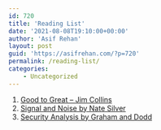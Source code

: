 ```yaml
---
id: 720
title: 'Reading List'
date: '2021-08-08T19:10:00+00:00'
author: 'Asif Rehan'
layout: post
guid: 'https://asifrehan.com/?p=720'
permalink: /reading-list/
categories:
    - Uncategorized
---
```


1. [Good to Great – Jim Collins](https://www.amazon.com/Good-Great-Some-Companies-Others/dp/0066620996)
2. [Signal and Noise by Nate Silver](https://www.amazon.com/Signal-Noise-Many-Predictions-Fail-but-ebook/dp/B007V65R54/ref=sr_1_1?crid=LMPF6M0ZC15V&dchild=1&keywords=signal+and+the+noise&qid=1587913186&s=books&sprefix=signal+and+%2Cstripbooks%2C-1&sr=1-1)
3. [Security Analysis by Graham and Dodd](https://www.amazon.com/Security-Analysis-Foreword-Buffett-Editions/dp/0071592539)